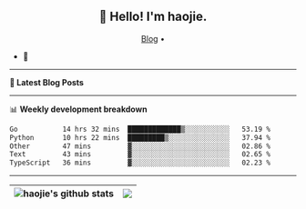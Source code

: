<h2 align="center">👋 Hello! I'm haojie.</h2>
<p align="center">
  <a href="https://aoyouer.com">Blog</a> •
</p>


- 🔭 


-------

**📝 Latest Blog Posts**


-------

📊 **Weekly development breakdown**
<!--START_SECTION:waka-->

```txt
Go           14 hrs 32 mins  █████████████▒░░░░░░░░░░░   53.19 %
Python       10 hrs 22 mins  █████████▒░░░░░░░░░░░░░░░   37.94 %
Other        47 mins         ▓░░░░░░░░░░░░░░░░░░░░░░░░   02.86 %
Text         43 mins         ▓░░░░░░░░░░░░░░░░░░░░░░░░   02.65 %
TypeScript   36 mins         ▓░░░░░░░░░░░░░░░░░░░░░░░░   02.23 %
```

<!--END_SECTION:waka-->

-------



| <img align="center" src="https://github-readme-stats.vercel.app/api?username=haojie06&show_icons=true&theme=graywhite&show_icons=true&count_private=true&include_all_commits=true&hide_border=true" alt="haojie's github stats" /> | <img align="center" src="https://github-readme-stats.vercel.app/api/top-langs/?username=haojie06&layout=compact&theme=graywhite&hide_border=true&hide=css,html" /> |
| ------------- | ------------- |


